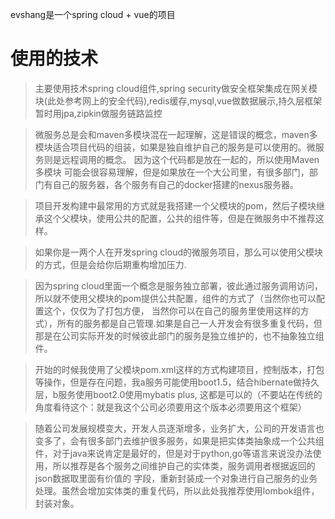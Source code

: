 evshang是一个spring cloud + vue的项目
# 使用的技术

> 主要使用技术spring cloud组件,spring security做安全框架集成在网关模块(此处参考网上的安全代码),redis缓存,mysql,vue做数据展示,持久层框架暂时用jpa,zipkin做服务链路监控


> 微服务总是会和maven多模块混在一起理解，这是错误的概念，maven多模块适合项目代码的组装，如果是独自维护自己的服务是可以使用的。微服务则是远程调用的概念。
因为这个代码都是放在一起的，所以使用Maven多模块
可能会很容易理解，但是如果放在一个大公司里，有很多部门，部门有自己的服务器，各个服务有自己的docker搭建的nexus服务器。

> 项目开发构建中最常用的方式就是我搭建一个父模块的pom，然后子模块继承这个父模块，使用公共的配置，公共的组件等，但是在微服务中不推荐这样。

> 如果你是一两个人在开发spring cloud的微服务项目，那么可以使用父模块的方式，但是会给你后期重构增加压力.

> 因为spring cloud里面一个概念是服务独立部署，彼此通过服务调用访问，所以就不使用父模块的pom提供公共配置，组件的方式了（当然你也可以配置这个，仅仅为了打包方便，
当然你可以在自己的服务里使用这样的方式），所有的服务都是自己管理.如果是自己一人开发会有很多重复代码，但那是在公司实际开发的时候彼此部门的服务是独立维护的，也不抽象独立组件。

> 开始的时候我使用了父模块pom.xml这样的方式构建项目，控制版本，打包等操作，但是存在问题，我a服务可能使用boot1.5，结合hibernate做持久层，b服务使用boot2.0使用mybatis plus,
这都是可以的（不要站在传统的角度看待这个：就是我这个公司必须要用这个版本必须要用这个框架）

> 随着公司发展规模变大，开发人员逐渐增多，业务扩大，公司的开发语言也变多了，会有很多部门去维护很多服务，如果是把实体类抽象成一个公共组件，对于java来说肯定是最好的，但是对于python,go等语言来说没办法使用，所以推荐是各个服务之间维护自己的实体类，服务调用者根据返回的json数据取里面有价值的
字段，重新封装成一个对象进行自己服务的业务处理。虽然会增加实体类的重复代码，所以此处我推荐使用lombok组件，封装对象。

